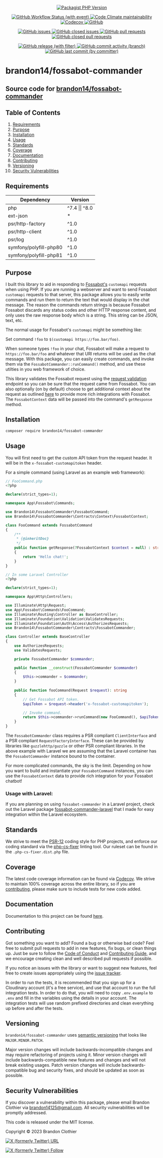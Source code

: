 <!-- markdownlint-disable MD033 -->
<p align="center">
  <a href="https://packagist.org/packages/brandon14/fossabot-commander" target="_blank"><img alt="Packagist PHP Version" src="https://img.shields.io/packagist/dependency-v/brandon14/fossabot-commander/php?style=for-the-badge&cacheSeconds=3600"></a>
</p>
<p align="center">
  <a href="https://github.com/brandon14/fossabot-commander/actions/workflows/run-tests.yml" target="_blank"><img alt="GitHub Workflow Status (with event)" src="https://img.shields.io/github/actions/workflow/status/brandon14/fossabot-commander/run-tests.yml?style=for-the-badge&cacheSeconds=3600">
  </a>
  <a href="https://codeclimate.com/github/brandon14/fossabot-commander/maintainability" target="_blank"><img alt="Code Climate maintainability" src="https://img.shields.io/codeclimate/maintainability-percentage/brandon14/fossabot-commander?style=for-the-badge&cacheSeconds=3600">
  </a>
  <a href="https://codecov.io/gh/brandon14/fossabot-commander" target="_blank"><img alt="Codecov" src="https://img.shields.io/codecov/c/github/brandon14/fossabot-commander?style=for-the-badge&cacheSeconds=3600">
  </a>
  <a href="https://github.com/brandon14/fossabot-commander/blob/main/LICENSE" target="_blank"><img alt="GitHub" src="https://img.shields.io/github/license/brandon14/fossabot-commander?style=for-the-badge&cacheSeconds=3600">
  </a>
</p>
<p align="center">
  <a href="https://github.com/brandon14/fossabot-commander/issues" target="_blank"><img alt="GitHub issues" src="https://img.shields.io/github/issues/brandon14/fossabot-commander?style=for-the-badge&cacheSeconds=3600">
  </a>
  <a href="https://github.com/brandon14/fossabot-commander/issues?q=is%3Aissue+is%3Aclosed" target="_blank"><img alt="GitHub closed issues" src="https://img.shields.io/github/issues-closed/brandon14/fossabot-commander?style=for-the-badge&cacheSeconds=3600">
  </a>
  <a href="https://github.com/brandon14/fossabot-commander/pulls" target="_blank"><img alt="GitHub pull requests" src="https://img.shields.io/github/issues-pr/brandon14/fossabot-commander?style=for-the-badge&cacheSeconds=3600">
  </a>
  <a href="https://github.com/brandon14/fossabot-commander/pulls?q=is%3Apr+is%3Aclosed" target="_blank"><img alt="GitHub closed pull requests" src="https://img.shields.io/github/issues-pr-closed/brandon14/fossabot-commander?style=for-the-badge&cacheSeconds=3600">
  </a>
</p>
<p align="center">
  <a href="https://github.com/brandon14/fossabot-commander/releases" target="_blank"><img alt="GitHub release (with filter)" src="https://img.shields.io/github/v/release/brandon14/fossabot-commander?style=for-the-badge&cacheSeconds=3600">
  </a>
  <a href="https://github.com/brandon14/fossabot-commander/commits/main" target="_blank"><img alt="GitHub commit activity (branch)" src="https://img.shields.io/github/commit-activity/m/brandon14/fossabot-commander?style=for-the-badge&cacheSeconds=3600">
  </a>
  <a href="https://github.com/brandon14/fossabot-commander/commits/main" target="_blank"><img alt="GitHub last commit (by committer)" src="https://img.shields.io/github/last-commit/brandon14/fossabot-commander?style=for-the-badge&cacheSeconds=3600">
  </a>
</p>
<!-- markdownlint-enable MD033 -->

# brandon14/fossabot-commander

## Source code for [brandon14/fossabot-commander](https://github.com/brandon14/fossabot-commander)

## Table of Contents

1. [Requirements](https://github.com/brandon14/fossabot-commander#requirements)
2. [Purpose](https://github.com/brandon14/fossabot-commander#purpose)
3. [Installation](https://github.com/brandon14/fossabot-commander#installation)
4. [Usage](https://github.com/brandon14/fossabot-commander#usage)
5. [Standards](https://github.com/brandon14/fossabot-commander#standards)
6. [Coverage](https://github.com/brandon14/fossabot-commander#coverage)
7. [Documentation](https://github.com/brandon14/fossabot-commander#documentation)
8. [Contributing](https://github.com/brandon14/fossabot-commander#contributing)
9. [Versioning](https://github.com/brandon14/fossabot-commander#versioning)
10. [Security Vulnerabilities](https://github.com/brandon14/fossabot-commander#security-vulnerabilities)

## Requirements

| Dependency             | Version        |
|------------------------|----------------|
| php                    | ^7.4 \|\| ^8.0 |
| ext-json               | *              |
| psr/http-factory       | ^1.0           |
| psr/http-client        | ^1.0           |
| psr/log                | ^1.0           |
| symfony/polyfill-php80 | ^1.0           |
| symfony/polyfill-php81 | ^1.0           |

## Purpose

I built this library to aid in responding to [Fossabot's](https://docs.fossabot.com/variables/customapi)
`customapi` requests when using PHP. If you are running a webserver and want to send Fossabot `customapi`
requests to that server, this package allows you to easily write commands and run them to return the text
that would display in the chat message. The reason the commands return strings is because Fossabot
Fossabot discards any status codes and other HTTP response content, and only uses the raw response body
which is a string. This string can be JSON, text, etc.

The normal usage for Fossabot's `customapi` might be something like:

Set command `!foo` to `$(customapi https://foo.bar/foo)`.

When someone types `!foo` in your chat, 
Fossabot will make a request to `https://foo.bar/foo` and whatever that URl returns will be used as the
chat message. With this package, you can easily create commands, and invoke them via the
`FossabotCommander::runCommand()` method, and use these utilties in you web framework of choice.

This library validates the Fossabot request using the [request validation](https://docs.fossabot.com/variables/customapi/#validating-requests)
endpoint so you can be sure that the request came from Fossabot. You can also optionally (on by default)
choose to get additional context about the request as outlined [here](https://docs.fossabot.com/variables/customapi/#validating-requests)
to provide more rich integrations with Fossabot. The `FossabotContext` data will be passed into the
command's `getResponse` method.

## Installation

```bash
composer require brandon14/fossabot-commander
```

## Usage

You will first need to get the custom API token from the request header. It will be in the 
`x-fossabot-customapitoken` header.

For a simple command (using Laravel as an example web framework):

```php
// FooCommand.php
<?php

declare(strict_types=1);

namespace App\Fossabot\Commands;

use Brandon14\FossabotCommander\FossabotCommand;
use Brandon14\FossabotCommander\Contracts\Context\FossabotContext;

class FooCommand extends FossabotCommand
{
    /**
     * {@inheritDoc}
     */
    public function getResponse(?FossabotContext $context = null) : string
    {
        return 'Hello chat!';
    }
}

// In some Laravel Controller
<?php

declare(strict_types=1);

namespace App\Http\Controllers;

use Illuminate\Http\Request;
use App\Fossabot\Commands\FooCommand;
use Illuminate\Routing\Controller as BaseController;
use Illuminate\Foundation\Validation\ValidatesRequests;
use Illuminate\Foundation\Auth\Access\AuthorizesRequests;
use Brandon14\FossabotCommander\Contracts\FossabotCommander;

class Controller extends BaseController
{
    use AuthorizesRequests;
    use ValidatesRequests;

    private FossabotCommander $commander;

    public function __construct(FossabotCommander $commander)
    {
        $this->commander = $commander;
    }
    
    public function fooCommand(Request $request): string
    {
        // Get Fossabot API token.
        $apiToken = $request->header('x-fossabot-customapitoken');

        // Invoke command.
        return $this->commander->runCommand(new FooCommand(), $apiToken);
    }
}
```

The `FossabotCommander` class requires a PSR compliant `ClientInterface` and a PSR compliant
`RequestFactoryInterface`. These can be provided by libraries like `guzzlehttp/guzzle` or other PSR
compliant libraries. In the above example with Laravel we are assuming that the Laravel container
has the `FossabotCommander` instance bound to the container.

For more complicated commands, the sky is the limit. Depending on how you want to build and instantiate
your `FossabotCommand` instances, you can use the `FossabotContext` data to provide rich integration
for your Fossabot chatbot!

### Usage with Laravel:

If you are planning on using `fossabot-commander` in a Laravel project, check out
the Laravel package [fossabot-commander-laravel](https://github.com/brandon14/fossabot-commander-laravel)
that I made for easy integration within the Laravel ecosystem.

## Standards

We strive to meet the [PSR-12](https://www.php-fig.org/psr/psr-12/) coding style for PHP projects, and enforce our
coding standard via the [php-cs-fixer](https://github.com/FriendsOfPHP/PHP-CS-Fixer) linting tool. Our ruleset can be
found in the `.php-cs-fixer.dist.php` file.

## Coverage

The latest code coverage information can be found via [Codecov](https://codecov.io/gh/brandon14/fossabot-commander). We
strive to maintain 100% coverage across the entire library, so if you are
[contributing](https://github.com/brandon14/fossabot-commander#contributing), please make sure to include tests for new
code added.

## Documentation

Documentation to this project can be found [here](https://brandon14.github.io/fossabot-commander/).

## Contributing

Got something you want to add? Found a bug or otherwise bad code? Feel free to submit pull
requests to add in new features, fix bugs, or clean things up. Just be sure to follow the
[Code of Conduct](https://github.com/brandon14/fossabot-commander/blob/master/.github/CODE_OF_CONDUCT.md)
and [Contributing Guide](https://github.com/brandon14/fossabot-commander/blob/master/.github/CONTRIBUTING.md),
and we encourage creating clean and well described pull requests if possible.

If you notice an issues with the library or want to suggest new features, feel free to create issues appropriately using
the [issue tracker](https://github.com/brandon14/fossabot-commander/issues).

In order to run the tests, it is recommended that you sign up for a Cloudinary account (it's a free service), and use that
account to run the full integration tests. In order to do that, you will need to copy `.env.example` to `.env` and fill
in the variables using the details in your account. The integration tests will use random prefixed directories and clean
everything up before and after the tests.

## Versioning

`brandon14/fossabot-commander` uses [semantic versioning](https://semver.org/) that looks like `MAJOR.MINOR.PATCH`.

Major version changes will include backwards-incompatible changes and may require refactoring of projects using it.
Minor version changes will include backwards-compatible new features and changes and will not break existing usages.
Patch version changes will include backwards-compatible bug and security fixes, and should be updated as soon as
possible.

## Security Vulnerabilities

If you discover a vulnerability within this package, please email Brandon Clothier via
[brandon14125@gmail.com](mailto:brandon14125@gmail.com). All security vulnerabilities will be promptly
addressed.

This code is released under the MIT license.

Copyright &copy; 2023 Brandon Clothier

[![X (formerly Twitter) URL](https://img.shields.io/twitter/url?url=https%3A%2F%2Fgithub.com%2Fbrandon14%2Ffossabot-commander&style=for-the-badge&logo=twitter&label=TWEET%20%40inhal3exh4le&cacheSeconds=3600)](https://twitter.com/intent/tweet?url=https%3A%2F%2Fgithub.com%2Fbrandon14%2Ffossabot-commander&text=Hey%20@inhal3exh4le%20this%20fossabot-commander%20package%20is%20pretty%20cool%21)

[![X (formerly Twitter) Follow](https://img.shields.io/twitter/follow/inhal3exh4le?style=for-the-badge&logo=twitter&cacheSeconds=3600)](https://twitter.com/intent/follow?screen_name=inhal3exh4le)
